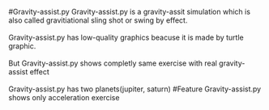 #Gravity-assist.py
Gravity-assist.py is a gravity-assit simulation which is also called gravitiational sling shot or swing by effect.
<br></br>
Gravity-assist.py has low-quality graphics beacuse it is made by turtle graphic.
<br></br>
But Gravity-assist.py shows completly same exercise with real gravity-assist effect
<br></br>
Gravity-assist.py has two planets(jupiter, saturn)
#Feature
Gravity-assist.py shows only acceleration exercise
